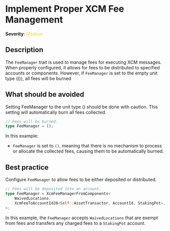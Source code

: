 # Implement Proper XCM Fee Management

**Severity**: <span style="color:gold;">Medium</span>

## Description

The `FeeManager` trait is used to manage fees for executing XCM messages. When properly configured, it allows for fees to be distributed to specified accounts or components. However, if `FeeManager` is set to the empty unit type (()), all fees will be burned

## What should be avoided

Setting FeeManager to the unit type () should be done with caution. This setting will automatically burn all fees collected.

```rust
// Fees will be burned.
type FeeManager = ();
```

In this example:

- `FeeManager` is set to `()`, meaning that there is no mechanism to process or allocate the collected fees, causing them to be automatically burned.

## Best practice

Configure `FeeManager` to allow fees to be either deposited or distributed.

```rust
// Fees will be deposited into an account.
type FeeManager = XcmFeeManagerFromComponents<
    WaivedLocations,
    XcmFeeToAccountId20<Self::AssetTransactor, AccountId, StakingPot>,
>;
```

In this example, the `FeeManager` accepts `WaivedLocations` that are exempt from fees and transfers any charged fees to
a `StakingPot` account.
